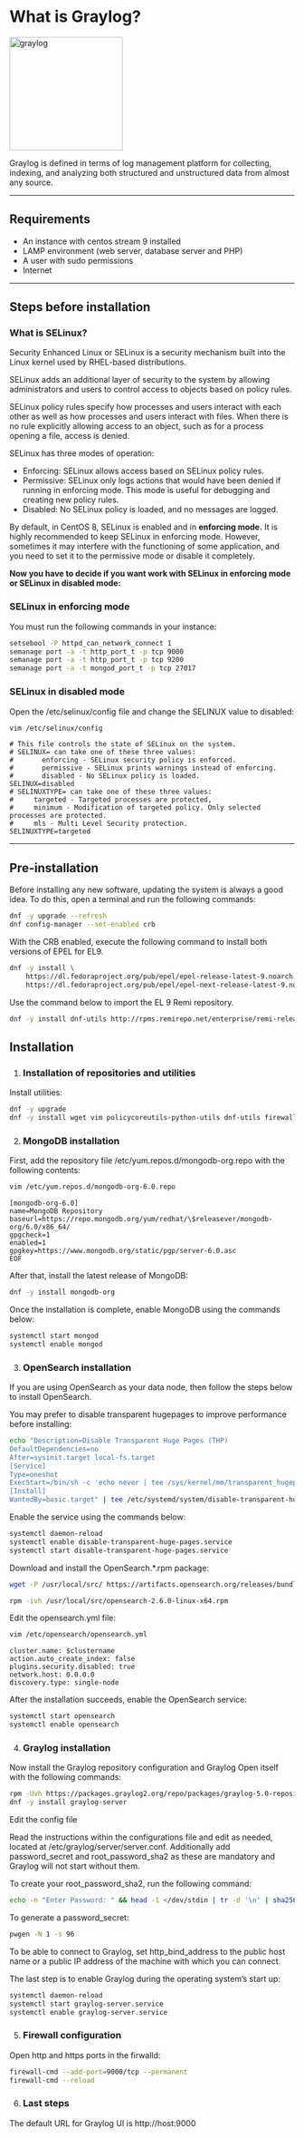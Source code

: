 # What is Graylog?

<img src="https://raw.githubusercontent.com/gilbarbara/logos/master/logos/graylog.svg" alt="graylog" style="width:200px;"/>

Graylog is defined in terms of log management platform for collecting, indexing, and analyzing both structured and unstructured data from almost any source.

---

## Requirements

- An instance with centos stream 9 installed
- LAMP environment (web server, database server and PHP)
- A user with sudo permissions
- Internet

---

## Steps before installation

### What is SELinux?

Security Enhanced Linux or SELinux is a security mechanism built into the Linux kernel used by RHEL-based distributions.

SELinux adds an additional layer of security to the system by allowing administrators and users to control access to objects based on policy rules.

SELinux policy rules specify how processes and users interact with each other as well as how processes and users interact with files. When there is no rule explicitly allowing access to an object, such as for a process opening a file, access is denied.

SELinux has three modes of operation:

- Enforcing: SELinux allows access based on SELinux policy rules.
- Permissive: SELinux only logs actions that would have been denied if running in enforcing mode. This mode is useful for debugging and creating new policy rules.
- Disabled: No SELinux policy is loaded, and no messages are logged.

By default, in CentOS 8, SELinux is enabled and in **enforcing mode.** It is highly recommended to keep SELinux in enforcing mode. However, sometimes it may interfere with the functioning of some application, and you need to set it to the permissive mode or disable it completely.

**Now you have to decide if you want work with SELinux in enforcing mode or SELinux in disabled mode:**

### SELinux in enforcing mode

You must run the following commands in your instance:

```sh
setsebool -P httpd_can_network_connect 1
semanage port -a -t http_port_t -p tcp 9000
semanage port -a -t http_port_t -p tcp 9200
semanage port -a -t mongod_port_t -p tcp 27017
```

### SELinux in disabled mode

Open the /etc/selinux/config file and change the SELINUX value to disabled:

```sh
vim /etc/selinux/config
```

```vim
# This file controls the state of SELinux on the system.
# SELINUX= can take one of these three values:
#       enforcing - SELinux security policy is enforced.
#       permissive - SELinux prints warnings instead of enforcing.
#       disabled - No SELinux policy is loaded.
SELINUX=disabled
# SELINUXTYPE= can take one of these three values:
#     targeted - Targeted processes are protected,
#     minimum - Modification of targeted policy. Only selected processes are protected.
#     mls - Multi Level Security protection.
SELINUXTYPE=targeted
```

---

## Pre-installation

Before installing any new software, updating the system is always a good idea. To do this, open a terminal and run the following commands:

```sh
dnf -y upgrade --refresh
dnf config-manager --set-enabled crb
```

With the CRB enabled, execute the following command to install both versions of EPEL for EL9.

```sh
dnf -y install \
    https://dl.fedoraproject.org/pub/epel/epel-release-latest-9.noarch.rpm \
    https://dl.fedoraproject.org/pub/epel/epel-next-release-latest-9.noarch.rpm
```

Use the command below to import the EL 9 Remi repository.

```sh
dnf -y install dnf-utils http://rpms.remirepo.net/enterprise/remi-release-9.rpm
```

## Installation

1. ### Installation of repositories and utilities

Install utilities:

```sh
dnf -y upgrade
dnf -y install wget vim policycoreutils-python-utils dnf-utils firewalld wpgen
```

2. ### MongoDB installation

First, add the repository file /etc/yum.repos.d/mongodb-org.repo with the following contents:

```sh
vim /etc/yum.repos.d/mongodb-org-6.0.repo
```

```vim
[mongodb-org-6.0]
name=MongoDB Repository
baseurl=https://repo.mongodb.org/yum/redhat/\$releasever/mongodb-org/6.0/x86_64/
gpgcheck=1
enabled=1
gpgkey=https://www.mongodb.org/static/pgp/server-6.0.asc
EOF
```

After that, install the latest release of MongoDB:

```sh
dnf -y install mongodb-org
```

Once the installation is complete, enable MongoDB using the commands below:

```sh
systemctl start mongod
systemctl enable mongod
```

3. ### OpenSearch installation

If you are using OpenSearch as your data node, then follow the steps below to install OpenSearch.

You may prefer to disable transparent hugepages to improve performance before installing:

```sh
echo "Description=Disable Transparent Huge Pages (THP)
DefaultDependencies=no
After=sysinit.target local-fs.target
[Service]
Type=oneshot
ExecStart=/bin/sh -c 'echo never | tee /sys/kernel/mm/transparent_hugepage/enabled > /dev/null'
[Install]
WantedBy=basic.target" | tee /etc/systemd/system/disable-transparent-huge-pages.service
```

Enable the service using the commands below:

```sh
systemctl daemon-reload
systemctl enable disable-transparent-huge-pages.service
systemctl start disable-transparent-huge-pages.service
```

Download and install the OpenSearch.*.rpm package:

```sh
wget -P /usr/local/src/ https://artifacts.opensearch.org/releases/bundle/opensearch/2.6.0/opensearch-2.6.0-linux-x64.rpm

rpm -ivh /usr/local/src/opensearch-2.6.0-linux-x64.rpm
```

Edit the opensearch.yml file:

```sh
vim /etc/opensearch/opensearch.yml
```

```vim
cluster.name: $clustername
action.auto_create_index: false
plugins.security.disabled: true
network.host: 0.0.0.0  
discovery.type: single-node
```

After the installation succeeds, enable the OpenSearch service:

```sh
systemctl start opensearch
systemctl enable opensearch
```

4. ### Graylog installation

Now install the Graylog repository configuration and Graylog Open itself with the following commands:

```sh
rpm -Uvh https://packages.graylog2.org/repo/packages/graylog-5.0-repository_latest.rpm
dnf -y install graylog-server
```

Edit the config file

Read the instructions within the configurations file and edit as needed, located at /etc/graylog/server/server.conf. Additionally add password_secret and root_password_sha2 as these are mandatory and Graylog will not start without them.

To create your root_password_sha2, run the following command:

```sh
echo -n "Enter Password: " && head -1 </dev/stdin | tr -d '\n' | sha256sum | cut -d" " -f1
```

To generate a password_secret:

```sh
pwgen -N 1 -s 96
```

To be able to connect to Graylog, set http_bind_address to the public host name or a public IP address of the machine with which you can connect.

The last step is to enable Graylog during the operating system’s start up:

```sh
systemctl daemon-reload
systemctl start graylog-server.service
systemctl enable graylog-server.service
```

5. ### Firewall configuration

Open http and https ports in the firwalld:

```sh
firewall-cmd --add-port=9000/tcp --permanent
firewall-cmd --reload
```

6. ### Last steps

The default URL for Graylog UI is http://host:9000
